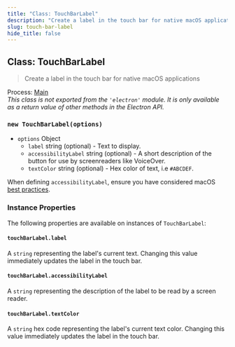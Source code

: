 ```yaml
---
title: "Class: TouchBarLabel"
description: "Create a label in the touch bar for native macOS applications"
slug: touch-bar-label
hide_title: false
---
```


## Class: TouchBarLabel

> Create a label in the touch bar for native macOS applications

Process: [Main](../glossary.md#main-process)<br />
_This class is not exported from the `'electron'` module. It is only available as a return value of other methods in the Electron API._

### `new TouchBarLabel(options)`

* `options` Object
  * `label` string (optional) - Text to display.
  * `accessibilityLabel` string (optional) - A short description of the button for use by screenreaders like VoiceOver.
  * `textColor` string (optional) - Hex color of text, i.e `#ABCDEF`.

When defining `accessibilityLabel`, ensure you have considered macOS [best practices](https://developer.apple.com/documentation/appkit/nsaccessibilitybutton/1524910-accessibilitylabel?language=objc).

### Instance Properties

The following properties are available on instances of `TouchBarLabel`:

#### `touchBarLabel.label`

A `string` representing the label's current text. Changing this value immediately updates the label in
the touch bar.

#### `touchBarLabel.accessibilityLabel`

A `string` representing the description of the label to be read by a screen reader.

#### `touchBarLabel.textColor`

A `string` hex code representing the label's current text color. Changing this value immediately updates the
label in the touch bar.
